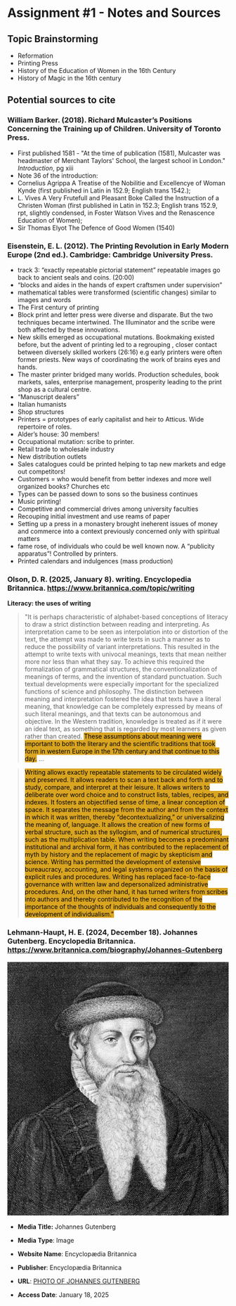 # Assignment #1 - Notes and Sources

## Topic Brainstorming 
- Reformation
- Printing Press
- History of the Education of Women in the 16th Century
- History of Magic in the 16th century


## Potential sources to cite

### William Barker. (2018). Richard Mulcaster’s Positions Concerning the Training up of Children. University of Toronto Press.
  * First published 1581 - "At the time of publication (1581), Mulcaster was
headmaster of Merchant Taylors' School, the largest school in London." *Introduction*, pg xiii
  * Note 36 of the introduction: 
  * Cornelius Agrippa A Treatise of the Nobilitie and Excellencye of Woman Kynde
(first published in Latin in 152.9; English trans 1542.); 
  * L. Vives A Very Frutefull
and Pleasant Boke Called the Instruction of a Christen Woman (first published in
Latin in 152.3; English trans 152.9, rpt, slightly condensed, in Foster Watson
Vives and the Renascence Education of Women);
  * Sir Thomas Elyot The Defence of
Good Women (1540)

### Eisenstein, E. L. (2012). The Printing Revolution in Early Modern Europe (2nd ed.). Cambridge: Cambridge University Press.
- track 3: “exactly repeatable pictorial statement” repeatable images go back to ancient seals and coins. (20:00) 
- “blocks and aides in the hands of expert craftsmen under supervision”
- mathematical tables were transformed (scientific changes) similar to images and words
- The First century of printing
- Block print and letter press were diverse and disparate. But the two techniques became intertwined. The Illuminator and the scribe were both affected by these innovations. 
- New skills emerged as occupational mutations. Bookmaking existed before, but the advent of printing led to a regrouping , closer contact between diversely skilled workers (26:16) e.g early printers were often former priests. New ways of coordinating the work of brains eyes and hands. 
- The master printer bridged many worlds. Production schedules, book markets, sales, enterprise management, prosperity leading to the print shop as a cultural centre.
- “Manuscript dealers”
- Italian humanists
- Shop structures
- Printers = prototypes of early capitalist and heir to Atticus. Wide repertoire of roles. 
- Alder’s house: 30 members! 
- Occupational mutation: scribe to printer.
- Retail trade to wholesale industry 
- New distribution outlets 
- Sales catalogues could be printed helping to tap new markets and edge out competitors! 
- Customers = who would benefit from better indexes and more well organized books? Churches etc 
- Types can be passed down to sons so the business continues
- Music printing!
- Competitive and commercial drives among university faculties
- Recouping initial investment and use reams of paper 
- Setting up a press in a monastery brought ineherent issues of money and commerce into a context previously concerned only with spiritual matters 
- fame rose, of individuals who could be well known now. A “publicity apparatus”! Controlled by printers. 
- Printed calendars and indulgences (mass production)

### Olson, D. R. (2025, January 8). writing. Encyclopedia Britannica. https://www.britannica.com/topic/writing
**Literacy: the uses of writing**
> "It is perhaps characteristic of alphabet-based conceptions of literacy to draw a strict distinction between reading and interpreting. As interpretation came to be seen as interpolation into or distortion of the text, the attempt was made to write texts in such a manner as to reduce the possibility of variant interpretations. This resulted in the attempt to write texts with univocal meanings, texts that mean neither more nor less than what they say. To achieve this required the formalization of grammatical structures, the conventionalization of meanings of terms, and the invention of standard punctuation. Such textual developments were especially important for the specialized functions of science and philosophy. The distinction between meaning and interpretation fostered the idea that texts have a literal meaning, that knowledge can be completely expressed by means of such literal meanings, and that texts can be autonomous and objective. In the Western tradition, knowledge is treated as if it were an ideal text, as something that is regarded by most learners as given rather than created. <mark style="background-color: goldenrod">These assumptions about meaning were important to both the literary and the scientific traditions that took form in western Europe in the 17th century and that continue to this day.</mark>
...

> <mark style="background-color: goldenrod">Writing allows exactly repeatable statements to be circulated widely and preserved. It allows readers to scan a text back and forth and to study, compare, and interpret at their leisure. It allows writers to deliberate over word choice and to construct lists, tables, recipes, and indexes. It fosters an objectified sense of time, a linear conception of space. It separates the message from the author and from the context in which it was written, thereby “decontextualizing,” or universalizing the meaning of, language. It allows the creation of new forms of verbal structure, such as the syllogism, and of numerical structures, such as the multiplication table. When writing becomes a predominant institutional and archival form, it has contributed to the replacement of myth by history and the replacement of magic by skepticism and science. Writing has permitted the development of extensive bureaucracy, accounting, and legal systems organized on the basis of explicit rules and procedures. Writing has replaced face-to-face governance with written law and depersonalized administrative procedures. And, on the other hand, it has turned writers from scribes into authors and thereby contributed to the recognition of the importance of the thoughts of individuals and consequently to the development of individualism."

### Lehmann-Haupt, H. E. (2024, December 18). Johannes Gutenberg. Encyclopedia Britannica. https://www.britannica.com/biography/Johannes-Gutenberg

![image info](./Gutenberg.jpg)

* **Media Title:**
Johannes Gutenberg

* **Media Type**:
Image

* **Website Name**:
Encyclopædia Britannica

* **Publisher**:
Encyclopædia Britannica

* **URL**:
[PHOTO OF JOHANNES GUTENBERG](https://www.britannica.com/biography/Johannes-Gutenberg#/media/1/249878/187135)

* **Access Date**:
January 18, 2025

